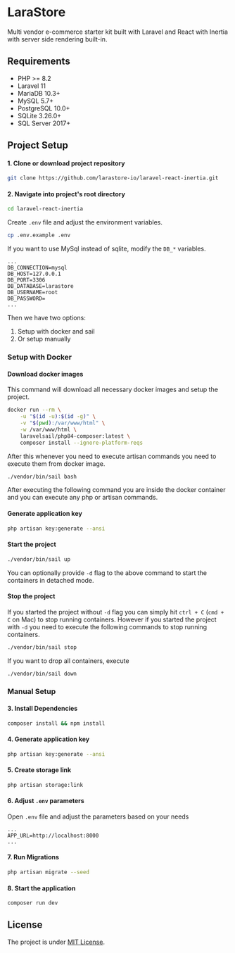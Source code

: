 # LaraStore
Multi vendor e-commerce starter kit built with Laravel and React with Inertia with server side rendering built-in.

## Requirements
 - PHP >= 8.2
 - Laravel 11
 - MariaDB 10.3+
 - MySQL 5.7+
 - PostgreSQL 10.0+
 - SQLite 3.26.0+
 - SQL Server 2017+

## Project Setup
#### 1. Clone or download project repository

```bash
git clone https://github.com/larastore-io/laravel-react-inertia.git
``` 

#### 2. Navigate into project's root directory

```bash
cd laravel-react-inertia
```

Create `.env` file and adjust the environment variables.

```bash
cp .env.example .env
```

If you want to use MySql instead of sqlite, modify the `DB_*` variables.

```env
...
DB_CONNECTION=mysql
DB_HOST=127.0.0.1
DB_PORT=3306
DB_DATABASE=larastore
DB_USERNAME=root
DB_PASSWORD=
...
```

Then we have two options:
1. Setup with docker and sail
2. Or setup manually 

### Setup with Docker

#### Download docker images

This command will download all necessary docker images and setup the project.

```bash
docker run --rm \
    -u "$(id -u):$(id -g)" \
    -v "$(pwd):/var/www/html" \
    -w /var/www/html \
    laravelsail/php84-composer:latest \
    composer install --ignore-platform-reqs
```

After this whenever you need to execute artisan commands you need to execute them from docker image.

```bash
./vendor/bin/sail bash
```

After executing the following command you are inside the docker container and you can execute any php or artisan commands.

#### Generate application key

```bash
php artisan key:generate --ansi
```

#### Start the project

```bash
./vendor/bin/sail up
```

You can optionally provide `-d` flag to the above command to start the containers in detached mode.

#### Stop the project
If you started the project without `-d` flag you can simply hit `ctrl + C` (`cmd + C` on Mac) to stop running containers. However if you started the project with `-d` you need to execute the following commands to stop running containers.

```bash
./vendor/bin/sail stop
```

If you want to drop all containers, execute

```bash
./vendor/bin/sail down
```

### Manual Setup

#### 3. Install Dependencies

```bash
composer install && npm install
```

#### 4. Generate application key

```bash
php artisan key:generate --ansi
```

#### 5. Create storage link

```bash
php artisan storage:link
```

#### 6. Adjust `.env` parameters

Open `.env` file and adjust the parameters based on your needs

```env
...
APP_URL=http://localhost:8000
...
```

#### 7. Run Migrations

```bash
php artisan migrate --seed
```

#### 8. Start the application 

```bash
composer run dev
```

## License

The project is under [MIT License](LICENSE.md).





